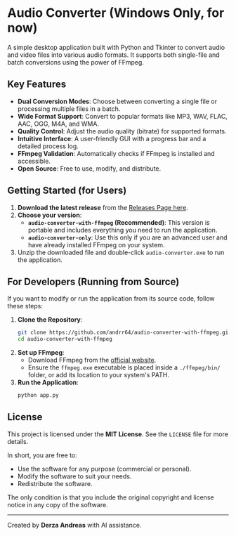 # Audio Converter (Windows Only, for now)

A simple desktop application built with Python and Tkinter to convert audio and video files into various audio formats. It supports both single-file and batch conversions using the power of FFmpeg.



## Key Features

* **Dual Conversion Modes**: Choose between converting a single file or processing multiple files in a batch.
* **Wide Format Support**: Convert to popular formats like MP3, WAV, FLAC, AAC, OGG, M4A, and WMA.
* **Quality Control**: Adjust the audio quality (bitrate) for supported formats.
* **Intuitive Interface**: A user-friendly GUI with a progress bar and a detailed process log.
* **FFmpeg Validation**: Automatically checks if FFmpeg is installed and accessible.
* **Open Source**: Free to use, modify, and distribute.

## Getting Started (for Users)

1.  **Download the latest release** from the [Releases Page here](https://github.com/USERNAME/REPOSITORY_NAME/releases).
2.  **Choose your version**:
    * **`audio-converter-with-ffmpeg` (Recommended)**: This version is portable and includes everything you need to run the application.
    * **`audio-converter-only`**: Use this only if you are an advanced user and have already installed FFmpeg on your system.
3.  Unzip the downloaded file and double-click `audio-converter.exe` to run the application.

## For Developers (Running from Source)

If you want to modify or run the application from its source code, follow these steps:

1.  **Clone the Repository**:
    ```bash
    git clone https://github.com/andrr64/audio-converter-with-ffmpeg.git
    cd audio-converter-with-ffmpeg
    ```
2.  **Set up FFmpeg**:
    * Download FFmpeg from the [official website](https://ffmpeg.org/download.html).
    * Ensure the `ffmpeg.exe` executable is placed inside a `./ffmpeg/bin/` folder, or add its location to your system's PATH.
3.  **Run the Application**:
    ```bash
    python app.py
    ```

## License

This project is licensed under the **MIT License**. See the `LICENSE` file for more details.

In short, you are free to:
* Use the software for any purpose (commercial or personal).
* Modify the software to suit your needs.
* Redistribute the software.

The only condition is that you include the original copyright and license notice in any copy of the software.

---

Created by **Derza Andreas** with AI assistance.


